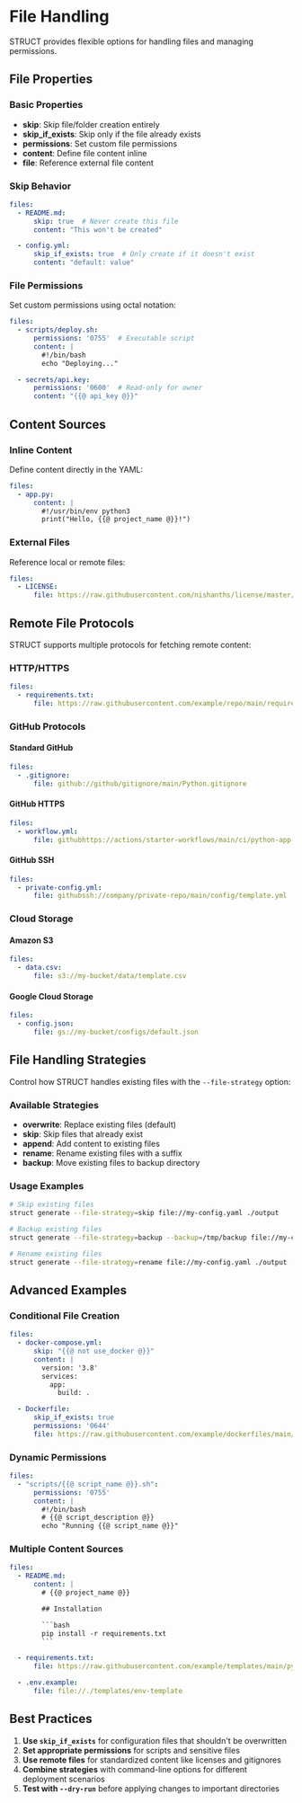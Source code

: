 # File Handling

STRUCT provides flexible options for handling files and managing permissions.

## File Properties

### Basic Properties

- **skip**: Skip file/folder creation entirely
- **skip_if_exists**: Skip only if the file already exists
- **permissions**: Set custom file permissions
- **content**: Define file content inline
- **file**: Reference external file content

### Skip Behavior

```yaml
files:
  - README.md:
      skip: true  # Never create this file
      content: "This won't be created"

  - config.yml:
      skip_if_exists: true  # Only create if it doesn't exist
      content: "default: value"
```

### File Permissions

Set custom permissions using octal notation:

```yaml
files:
  - scripts/deploy.sh:
      permissions: '0755'  # Executable script
      content: |
        #!/bin/bash
        echo "Deploying..."

  - secrets/api.key:
      permissions: '0600'  # Read-only for owner
      content: "{{@ api_key @}}"
```

## Content Sources

### Inline Content

Define content directly in the YAML:

```yaml
files:
  - app.py:
      content: |
        #!/usr/bin/env python3
        print("Hello, {{@ project_name @}}!")
```

### External Files

Reference local or remote files:

```yaml
files:
  - LICENSE:
      file: https://raw.githubusercontent.com/nishanths/license/master/LICENSE
```

## Remote File Protocols

STRUCT supports multiple protocols for fetching remote content:

### HTTP/HTTPS

```yaml
files:
  - requirements.txt:
      file: https://raw.githubusercontent.com/example/repo/main/requirements.txt
```

### GitHub Protocols

#### Standard GitHub

```yaml
files:
  - .gitignore:
      file: github://github/gitignore/main/Python.gitignore
```

#### GitHub HTTPS

```yaml
files:
  - workflow.yml:
      file: githubhttps://actions/starter-workflows/main/ci/python-app.yml
```

#### GitHub SSH

```yaml
files:
  - private-config.yml:
      file: githubssh://company/private-repo/main/config/template.yml
```

### Cloud Storage

#### Amazon S3

```yaml
files:
  - data.csv:
      file: s3://my-bucket/data/template.csv
```

#### Google Cloud Storage

```yaml
files:
  - config.json:
      file: gs://my-bucket/configs/default.json
```

## File Handling Strategies

Control how STRUCT handles existing files with the `--file-strategy` option:

### Available Strategies

- **overwrite**: Replace existing files (default)
- **skip**: Skip files that already exist
- **append**: Add content to existing files
- **rename**: Rename existing files with a suffix
- **backup**: Move existing files to backup directory

### Usage Examples

```sh
# Skip existing files
struct generate --file-strategy=skip file://my-config.yaml ./output

# Backup existing files
struct generate --file-strategy=backup --backup=/tmp/backup file://my-config.yaml ./output

# Rename existing files
struct generate --file-strategy=rename file://my-config.yaml ./output
```

## Advanced Examples

### Conditional File Creation

```yaml
files:
  - docker-compose.yml:
      skip: "{{@ not use_docker @}}"
      content: |
        version: '3.8'
        services:
          app:
            build: .

  - Dockerfile:
      skip_if_exists: true
      permissions: '0644'
      file: https://raw.githubusercontent.com/example/dockerfiles/main/python.Dockerfile
```

### Dynamic Permissions

```yaml
files:
  - "scripts/{{@ script_name @}}.sh":
      permissions: '0755'
      content: |
        #!/bin/bash
        # {{@ script_description @}}
        echo "Running {{@ script_name @}}"
```

### Multiple Content Sources

```yaml
files:
  - README.md:
      content: |
        # {{@ project_name @}}

        ## Installation

        ```bash
        pip install -r requirements.txt
        ```

  - requirements.txt:
      file: https://raw.githubusercontent.com/example/templates/main/python-requirements.txt

  - .env.example:
      file: file://./templates/env-template
```

## Best Practices

1. **Use `skip_if_exists`** for configuration files that shouldn't be overwritten
2. **Set appropriate permissions** for scripts and sensitive files
3. **Use remote files** for standardized content like licenses and gitignores
4. **Combine strategies** with command-line options for different deployment scenarios
5. **Test with `--dry-run`** before applying changes to important directories
